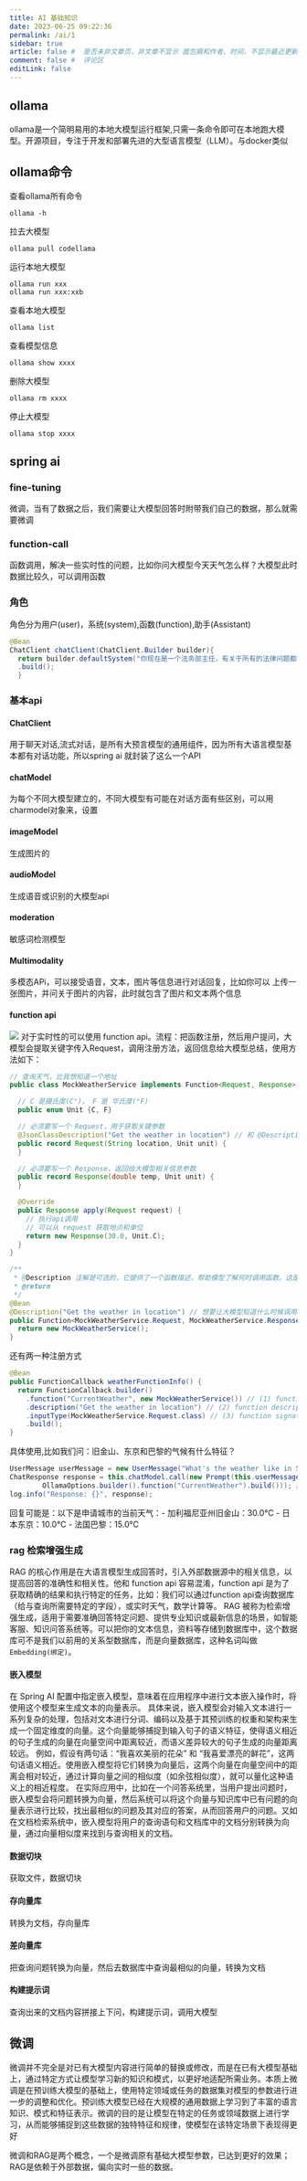 ```yaml
---
title: AI 基础知识
date: 2023-06-25 09:22:36
permalink: /ai/1
sidebar: true
article: false #  是否未非文章页，非文章不显示 面包屑和作者、时间，不显示最近更新栏，不会参与到最近更新文章的数据计算中
comment: false #  评论区
editLink: false
---
```


## ollama

ollama是一个简明易用的本地大模型运行框架,只需一条命令即可在本地跑大模型。开源项目，专注于开发和部署先进的大型语言模型（LLM）。与docker类似

## ollama命令

查看ollama所有命令

```shell
ollama -h
```

拉去大模型

```shell
ollama pull codellama
```

运行本地大模型

```shell
ollama run xxx
ollama run xxx:xxb
```

查看本地大模型

```shell
ollama list
```

查看模型信息

```shell
ollama show xxxx
```

删除大模型

```shell
ollama rm xxxx
```

停止大模型

```shell
ollama stop xxxx
```

## spring ai

### fine-tuning

微调，当有了数据之后，我们需要让大模型回答时附带我们自己的数据，那么就需要微调

### function-call

函数调用，解决一些实时性的问题，比如你问大模型今天天气怎么样？大模型此时数据比较久，可以调用函数

### 角色

角色分为用户(user)，系统(system),函数(function),助手(Assistant)

```java
@Bean
ChatClient chatClient(ChatClient.Builder builder){
  return builder.defaultSystem("你现在是一个法务部主任，有关于所有的法律问题都能知晓，是世界顶级人物，回答的及专业又通俗易懂")
  .build();
  }
```

### 基本api

#### ChatClient

用于聊天对话,流式对话，是所有大预言模型的通用组件，因为所有大语言模型基本都有对话功能，所以spring ai 就封装了这么一个API

#### chatModel

为每个不同大模型建立的，不同大模型有可能在对话方面有些区别，可以用charmodel对象来，设置

#### imageModel

生成图片的

#### audioModel

生成语音或识别的大模型api

#### moderation

敏感词检测模型

#### Multimodality

多模态APi，可以接受语音，文本，图片等信息进行对话回复，比如你可以 上传一张图片，并问关于图片的内容，此时就包含了图片和文本两个信息

#### function api

![](/assets/img/ai/1/img.png)
对于实时性的可以使用 function api。流程：把函数注册，然后用户提问，大模型会提取关键字传入Request，调用注册方法，返回信息给大模型总结，使用方法如下：

```java
// 查询天气，比我想知道一个地址
public class MockWeatherService implements Function<Request, Response> {

  // C 是摄氏度(C°)， F 是 华氏度(°F)
  public enum Unit {C, F}

  // 必须要写一个 Request，用于获取关键参数
  @JsonClassDescription("Get the weather in location") // 和 @Description 功能一样
  public record Request(String location, Unit unit) {
  }

  // 必须要写一个 Response，返回给大模型相关信息参数
  public record Response(double temp, Unit unit) {
  }

  @Override
  public Response apply(Request request) {
    // 执行api调用
    // 可以从 request 获取地点和单位
    return new Response(30.0, Unit.C);
  }
}

/**
 * @Description 注解是可选的，它提供了一个函数描述，帮助模型了解何时调用函数。这是一个重要的属性，可帮助 AI 模型确定要调用的客户端函数。
 * @return
 */
@Bean
@Description("Get the weather in location") // 想要让大模型知道什么时候调用函数，这里就要写好，以便大模型知道什么时候调用，比如要获取天气，可以是：某地区的当前天气
public Function<MockWeatherService.Request, MockWeatherService.Response> currentWeather() {
  return new MockWeatherService();
}
```

还有两一种注册方式

```java
@Bean
public FunctionCallback weatherFunctionInfo() {
  return FunctionCallback.builder()
    .function("CurrentWeather", new MockWeatherService()) // (1) function name
    .description("Get the weather in location") // (2) function description
    .inputType(MockWeatherService.Request.class) // (3) function signature
    .build();
}
```
具体使用,比如我们问：旧金山、东京和巴黎的气候有什么特征？
```java
UserMessage userMessage = new UserMessage("What's the weather like in San Francisco, Tokyo, and Paris?");
ChatResponse response = this.chatModel.call(new Prompt(this.userMessage,
		OllamaOptions.builder().function("CurrentWeather").build())); // Enable the function
log.info("Response: {}", response);
```
回复可能是：以下是申请城市的当前天气：- 加利福尼亚州旧金山：30.0°C - 日本东京：10.0°C - 法国巴黎：15.0°C

### rag 检索增强生成
RAG 的核心作用是在大语言模型生成回答时，引入外部数据源中的相关信息，以提高回答的准确性和相关性。他和 function api 容易混淆，function api 是为了获取精确的结果和执行特定的任务，比如：我们可以通过function api查询数据库（给与查询所需要特定的字段），或实时天气，数学计算等。
RAG 被称为检索增强生成，适用于需要准确回答特定问题、提供专业知识或最新信息的场景，如智能客服、知识问答系统等。可以把你的文本信息，资料等存储到数据库中，这个数据库可不是我们以前用的关系型数据库，而是向量数据库，这种名词叫做 `Embedding(绑定)`。

#### 嵌入模型
在 Spring AI 配置中指定嵌入模型，意味着在应用程序中进行文本嵌入操作时，将使用这个模型来生成文本的向量表示。
具体来说，嵌入模型会对输入文本进行一系列复杂的处理，包括对文本进行分词、编码以及基于其预训练的权重和架构来生成一个固定维度的向量。这个向量能够捕捉到输入句子的语义特征，使得语义相近的句子生成的向量在向量空间中距离较近，而语义差异较大的句子生成的向量距离较远。
例如，假设有两句话：“我喜欢美丽的花朵” 和 “我喜爱漂亮的鲜花”，这两句话语义相近。使用嵌入模型将它们转换为向量后，这两个向量在向量空间中的距离会相对较近，通过计算向量之间的相似度（如余弦相似度），就可以量化这种语义上的相近程度。
在实际应用中，比如在一个问答系统里，当用户提出问题时，嵌入模型会将问题转换为向量，然后系统可以将这个向量与知识库中已有问题的向量表示进行比较，找出最相似的问题及其对应的答案，从而回答用户的问题。又如在文档检索系统中，嵌入模型将用户的查询语句和文档库中的文档分别转换为向量，通过向量相似度来找到与查询相关的文档。

#### 数据切块
获取文件，数据切块

#### 存向量库
转换为文档，存向量库

#### 差向量库
把查询问题转换为向量，然后去数据库中查询最相似的向量，转换为文档

#### 构建提示词
查询出来的文档内容拼接上下问，构建提示词，调用大模型

## 微调
微调并不完全是对已有大模型内容进行简单的替换或修改，而是在已有大模型基础上，通过特定方式让模型学习新的知识和模式，以更好地适配所需业务。本质上微调是在预训练大模型的基础上，使用特定领域或任务的数据集对模型的参数进行进一步的调整和优化。预训练大模型已经在大规模的通用数据上学习到了丰富的语言知识、模式和特征表示。微调的目的是让模型在特定的任务或领域数据上进行学习，从而能够捕捉到这些数据的独特特征和规律，使模型在该特定场景下表现得更好

微调和RAG是两个概念，一个是微调原有基础大模型参数，已达到更好的效果；RAG是依赖于外部数据，偏向实时一些的数据。

